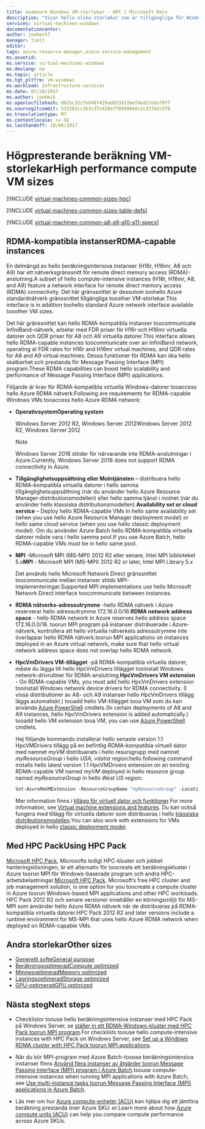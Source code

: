 ```yaml
---
title: aaaAzure Windows VM-storlekar - HPC | Microsoft Docs
description: "Visar hello olika storlekar som är tillgängliga för Windows med höga prestanda virtuella datorer i Azure."
services: virtual-machines-windows
documentationcenter: 
author: jonbeck7
manager: timlt
editor: 
tags: azure-resource-manager,azure-service-management
ms.assetid: 
ms.service: virtual-machines-windows
ms.devlang: na
ms.topic: article
ms.tgt_pltfrm: vm-windows
ms.workload: infrastructure-services
ms.date: 07/28/2017
ms.author: jonbeck
ms.openlocfilehash: 092bc32cfe048f439ad833911bef4ed17eda7977
ms.sourcegitcommit: 523283cc1b3c37c428e77850964dc1c33742c5f0
ms.translationtype: MT
ms.contentlocale: sv-SE
ms.lasthandoff: 10/06/2017
---
```

# <a name="high-performance-compute-vm-sizes"></a><span data-ttu-id="3a31c-103">Högpresterande beräkning VM-storlekar</span><span class="sxs-lookup"><span data-stu-id="3a31c-103">High performance compute VM sizes</span></span>

[!INCLUDE [virtual-machines-common-sizes-hpc](../../../includes/virtual-machines-common-sizes-hpc.md)]

[!INCLUDE [virtual-machines-common-sizes-table-defs](../../../includes/virtual-machines-common-sizes-table-defs.md)]

[!INCLUDE [virtual-machines-common-a8-a9-a10-a11-specs](../../../includes/virtual-machines-common-a8-a9-a10-a11-specs.md)]

## <a name="rdma-capable-instances"></a><span data-ttu-id="3a31c-104">RDMA-kompatibla instanser</span><span class="sxs-lookup"><span data-stu-id="3a31c-104">RDMA-capable instances</span></span>
<span data-ttu-id="3a31c-105">En delmängd av hello beräkningsintensiva instanser (H16r, H16mr, A8 och A9) har ett nätverksgränssnitt för remote direct memory access (RDMA)-anslutning.</span><span class="sxs-lookup"><span data-stu-id="3a31c-105">A subset of hello compute-intensive instances (H16r, H16mr, A8, and A9) feature a network interface for remote direct memory access (RDMA) connectivity.</span></span> <span data-ttu-id="3a31c-106">Det här gränssnittet är dessutom toohello Azure standardnätverk gränssnittet tillgängliga tooother VM-storlekar.</span><span class="sxs-lookup"><span data-stu-id="3a31c-106">This interface is in addition toohello standard Azure network interface available tooother VM sizes.</span></span> 
  
<span data-ttu-id="3a31c-107">Det här gränssnittet kan hello RDMA-kompatibla instanser toocommunicate InfiniBand-nätverk, arbetar med FDR priser för H16r och H16mr virtuella datorer och QDR priser för A8 och A9 virtuella datorer.</span><span class="sxs-lookup"><span data-stu-id="3a31c-107">This interface allows hello RDMA-capable instances toocommunicate over an InfiniBand network, operating at FDR rates for H16r and H16mr virtual machines, and QDR rates for A8 and A9 virtual machines.</span></span> <span data-ttu-id="3a31c-108">Dessa funktioner för RDMA kan öka hello skalbarhet och prestanda för Message Passing Interface (MPI) program.</span><span class="sxs-lookup"><span data-stu-id="3a31c-108">These RDMA capabilities can boost hello scalability and performance of Message Passing Interface (MPI) applications.</span></span>

<span data-ttu-id="3a31c-109">Följande är krav för RDMA-kompatibla virtuella Windows-datorer tooaccess hello Azure RDMA nätverk:</span><span class="sxs-lookup"><span data-stu-id="3a31c-109">Following are requirements for RDMA-capable Windows VMs tooaccess hello Azure RDMA network:</span></span> 

* <span data-ttu-id="3a31c-110">**Operativsystem**</span><span class="sxs-lookup"><span data-stu-id="3a31c-110">**Operating system**</span></span>
  
  <span data-ttu-id="3a31c-111">Windows Server 2012 R2, Windows Server 2012</span><span class="sxs-lookup"><span data-stu-id="3a31c-111">Windows Server 2012 R2, Windows Server 2012</span></span>
  
  > [!NOTE]
  > <span data-ttu-id="3a31c-112">Windows Server 2016 stöder för närvarande inte RDMA-anslutningar i Azure.</span><span class="sxs-lookup"><span data-stu-id="3a31c-112">Currently, Windows Server 2016 does not support RDMA connectivity in Azure.</span></span>
  >

* <span data-ttu-id="3a31c-113">**Tillgänglighetsuppsättning eller Molntjänsten** – distribuera hello RDMA-kompatibla virtuella datorer i hello samma tillgänglighetsuppsättning (när du använder hello Azure Resource Manager-distributionsmodellen) eller hello samma tjänst i molnet (när du använder hello klassiska distributionsmodellen).</span><span class="sxs-lookup"><span data-stu-id="3a31c-113">**Availability set or cloud service** – Deploy hello RDMA-capable VMs in hello same availability set (when you use hello Azure Resource Manager deployment model) or hello same cloud service (when you use hello classic deployment model).</span></span> <span data-ttu-id="3a31c-114">Om du använder Azure Batch hello RDMA-kompatibla virtuella datorer måste vara i hello samma pool.</span><span class="sxs-lookup"><span data-stu-id="3a31c-114">If you use Azure Batch, hello RDMA-capable VMs must be in hello same pool.</span></span>

* <span data-ttu-id="3a31c-115">**MPI** -Microsoft MPI (MS-MPI) 2012 R2 eller senare, Intel MPI biblioteket 5.x</span><span class="sxs-lookup"><span data-stu-id="3a31c-115">**MPI** - Microsoft MPI (MS-MPI) 2012 R2 or later, Intel MPI Library 5.x</span></span>

  <span data-ttu-id="3a31c-116">Det används hello Microsoft Network Direct gränssnittet toocommunicate mellan instanser stöds MPI-implementeringar.</span><span class="sxs-lookup"><span data-stu-id="3a31c-116">Supported MPI implementations use hello Microsoft Network Direct interface toocommunicate between instances.</span></span> 

* <span data-ttu-id="3a31c-117">**RDMA nätverks-adressutrymme** -hello RDMA nätverk i Azure reserverar hello adressutrymme 172.16.0.0/16.</span><span class="sxs-lookup"><span data-stu-id="3a31c-117">**RDMA network address space** - hello RDMA network in Azure reserves hello address space 172.16.0.0/16.</span></span> <span data-ttu-id="3a31c-118">toorun MPI program på instanser distribuerade i Azure-nätverk, kontrollera att hello virtuella nätverkets adressutrymme inte överlappar hello RDMA nätverk.</span><span class="sxs-lookup"><span data-stu-id="3a31c-118">toorun MPI applications on instances deployed in an Azure virtual network, make sure that hello virtual network address space does not overlap hello RDMA network.</span></span>

* <span data-ttu-id="3a31c-119">**HpcVmDrivers VM-tillägget** -på RDMA-kompatibla virtuella datorer, måste du lägga till hello HpcVmDrivers tillägget tooinstall Windows network-drivrutiner för RDMA-anslutning.</span><span class="sxs-lookup"><span data-stu-id="3a31c-119">**HpcVmDrivers VM extension** - On RDMA-capable VMs, you must add hello HpcVmDrivers extension tooinstall Windows network device drivers for RDMA connectivity.</span></span> <span data-ttu-id="3a31c-120">(I vissa distributioner av A8- och A9 instanser hello HpcVmDrivers tillägg läggs automatiskt.) tooadd hello VM-tillägget tooa VM som du kan använda [Azure PowerShell](/powershell/azure/overview) cmdlets.</span><span class="sxs-lookup"><span data-stu-id="3a31c-120">(In certain deployments of A8 and A9 instances, hello HpcVmDrivers extension is added automatically.) tooadd hello VM extension tooa VM, you can use [Azure PowerShell](/powershell/azure/overview) cmdlets.</span></span> 

  
  <span data-ttu-id="3a31c-121">Hej följande kommando installerar hello senaste version 1.1 HpcVMDrivers tillägg på en befintlig RDMA-kompatibla virtuell dator med namnet *myVM* distribuerats i hello resursgrupp med namnet *myResourceGroup* i hello  *USA, västra* region:</span><span class="sxs-lookup"><span data-stu-id="3a31c-121">hello following command installs hello latest version 1.1 HpcVMDrivers extension on an existing RDMA-capable VM named *myVM* deployed in hello resource group named *myResourceGroup* in hello *West US* region:</span></span>

  ```PowerShell
  Set-AzureRmVMExtension -ResourceGroupName "myResourceGroup" -Location "westus" -VMName "myVM" -ExtensionName "HpcVmDrivers" -Publisher "Microsoft.HpcCompute" -Type "HpcVmDrivers" -TypeHandlerVersion "1.1"
  ```
  
  <span data-ttu-id="3a31c-122">Mer information finns i [tillägg för virtuell dator och funktioner](extensions-features.md?toc=%2fazure%2fvirtual-machines%2fwindows%2ftoc.json).</span><span class="sxs-lookup"><span data-stu-id="3a31c-122">For more information, see [Virtual machine extensions and features](extensions-features.md?toc=%2fazure%2fvirtual-machines%2fwindows%2ftoc.json).</span></span> <span data-ttu-id="3a31c-123">Du kan också fungera med tillägg för virtuella datorer som distribueras i hello [klassiska distributionsmodellen](classic/manage-extensions.md).</span><span class="sxs-lookup"><span data-stu-id="3a31c-123">You can also work with extensions for VMs deployed in hello [classic deployment model](classic/manage-extensions.md).</span></span>


## <a name="using-hpc-pack"></a><span data-ttu-id="3a31c-124">Med HPC Pack</span><span class="sxs-lookup"><span data-stu-id="3a31c-124">Using HPC Pack</span></span>

<span data-ttu-id="3a31c-125">[Microsoft HPC Pack](https://technet.microsoft.com/library/jj899572.aspx), Microsofts ledigt HPC-kluster och jobbet hanteringslösningen, är ett alternativ för toocreate ett beräkningskluster i Azure toorun MPI för Windows-baserade program och andra HPC-arbetsbelastningar.</span><span class="sxs-lookup"><span data-stu-id="3a31c-125">[Microsoft HPC Pack](https://technet.microsoft.com/library/jj899572.aspx), Microsoft’s free HPC cluster and job management solution, is one option for you toocreate a compute cluster in Azure toorun Windows-based MPI applications and other HPC workloads.</span></span> <span data-ttu-id="3a31c-126">HPC Pack 2012 R2 och senare versioner innehåller en körningsmiljö för MS-MPI som använder hello Azure RDMA nätverk när de distribueras på RDMA-kompatibla virtuella datorer.</span><span class="sxs-lookup"><span data-stu-id="3a31c-126">HPC Pack 2012 R2 and later versions include a runtime environment for MS-MPI that uses hello Azure RDMA network when deployed on RDMA-capable VMs.</span></span>




## <a name="other-sizes"></a><span data-ttu-id="3a31c-127">Andra storlekar</span><span class="sxs-lookup"><span data-stu-id="3a31c-127">Other sizes</span></span>
- [<span data-ttu-id="3a31c-128">Generellt syfte</span><span class="sxs-lookup"><span data-stu-id="3a31c-128">General purpose</span></span>](sizes-general.md)
- [<span data-ttu-id="3a31c-129">Beräkningsoptimerad</span><span class="sxs-lookup"><span data-stu-id="3a31c-129">Compute optimized</span></span>](sizes-compute.md)
- [<span data-ttu-id="3a31c-130">Minnesoptimerad</span><span class="sxs-lookup"><span data-stu-id="3a31c-130">Memory optimized</span></span>](../virtual-machines-windows-sizes-memory.md)
- [<span data-ttu-id="3a31c-131">Lagringsoptimerad</span><span class="sxs-lookup"><span data-stu-id="3a31c-131">Storage optimized</span></span>](../virtual-machines-windows-sizes-storage.md)
- [<span data-ttu-id="3a31c-132">GPU-optimerad</span><span class="sxs-lookup"><span data-stu-id="3a31c-132">GPU optimized</span></span>](sizes-gpu.md)

## <a name="next-steps"></a><span data-ttu-id="3a31c-133">Nästa steg</span><span class="sxs-lookup"><span data-stu-id="3a31c-133">Next steps</span></span>

- <span data-ttu-id="3a31c-134">Checklistor toouse hello beräkningsintensiva instanser med HPC Pack på Windows Server, se [ställer in ett RDMA-Windows-kluster med HPC Pack toorun MPI program](classic/hpcpack-rdma-cluster.md?toc=%2fazure%2fvirtual-machines%2fwindows%2fclassic%2ftoc.json).</span><span class="sxs-lookup"><span data-stu-id="3a31c-134">For checklists toouse hello compute-intensive instances with HPC Pack on Windows Server, see [Set up a Windows RDMA cluster with HPC Pack toorun MPI applications](classic/hpcpack-rdma-cluster.md?toc=%2fazure%2fvirtual-machines%2fwindows%2fclassic%2ftoc.json).</span></span>

- <span data-ttu-id="3a31c-135">När du kör MPI-program med Azure Batch-toouse beräkningsintensiva instanser finns [Använd flera instanser av åtgärder toorun Message Passing Interface (MPI) program i Azure Batch](../../batch/batch-mpi.md).</span><span class="sxs-lookup"><span data-stu-id="3a31c-135">toouse compute-intensive instances when running MPI applications with Azure Batch, see [Use multi-instance tasks toorun Message Passing Interface (MPI) applications in Azure Batch](../../batch/batch-mpi.md).</span></span>

- <span data-ttu-id="3a31c-136">Läs mer om hur [Azure compute-enheter (ACU)](acu.md) kan hjälpa dig att jämföra beräkning prestanda över Azure SKU: er.</span><span class="sxs-lookup"><span data-stu-id="3a31c-136">Learn more about how [Azure compute units (ACU)](acu.md) can help you compare compute performance across Azure SKUs.</span></span>




